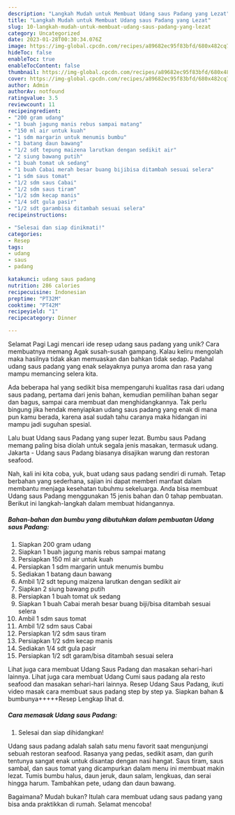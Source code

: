 ```yaml
---
description: "Langkah Mudah untuk Membuat Udang saus Padang yang Lezat"
title: "Langkah Mudah untuk Membuat Udang saus Padang yang Lezat"
slug: 10-langkah-mudah-untuk-membuat-udang-saus-padang-yang-lezat
category: Uncategorized
date: 2023-01-28T00:30:34.076Z
image: https://img-global.cpcdn.com/recipes/a89682ec95f83bfd/680x482cq70/udang-saus-padang-foto-resep-utama.jpg
hideToc: false
enableToc: true
enableTocContent: false
thumbnail: https://img-global.cpcdn.com/recipes/a89682ec95f83bfd/680x482cq70/udang-saus-padang-foto-resep-utama.jpg
cover: https://img-global.cpcdn.com/recipes/a89682ec95f83bfd/680x482cq70/udang-saus-padang-foto-resep-utama.jpg
author: Admin
authorAv: notfound
ratingvalue: 3.5
reviewcount: 11
recipeingredient:
- "200 gram udang"
- "1 buah jagung manis rebus sampai matang"
- "150 ml air untuk kuah"
- "1 sdm margarin untuk menumis bumbu"
- "1 batang daun bawang"
- "1/2 sdt tepung maizena larutkan dengan sedikit air"
- "2 siung bawang putih"
- "1 buah tomat uk sedang"
- "1 buah Cabai merah besar buang bijibisa ditambah sesuai selera"
- "1 sdm saus tomat"
- "1/2 sdm saus Cabai"
- "1/2 sdm saus tiram"
- "1/2 sdm kecap manis"
- "1/4 sdt gula pasir"
- "1/2 sdt garambisa ditambah sesuai selera"
recipeinstructions:

- "Selesai dan siap dinikmati!"
categories:
- Resep
tags:
- udang
- saus
- padang

katakunci: udang saus padang 
nutrition: 286 calories
recipecuisine: Indonesian
preptime: "PT32M"
cooktime: "PT42M"
recipeyield: "1"
recipecategory: Dinner

---
```



Selamat Pagi Lagi mencari ide resep udang saus padang yang unik? Cara membuatnya memang Agak susah-susah gampang. Kalau keliru mengolah maka hasilnya tidak akan memuaskan dan bahkan tidak sedap. Padahal udang saus padang yang enak selayaknya punya aroma dan rasa yang mampu memancing selera kita.


Ada beberapa hal yang sedikit bisa mempengaruhi kualitas rasa dari udang saus padang, pertama dari jenis bahan, kemudian pemilihan bahan segar dan bagus, sampai cara membuat dan menghidangkannya. Tak perlu bingung jika hendak menyiapkan udang saus padang yang enak di mana pun kamu berada, karena asal sudah tahu caranya maka hidangan ini mampu jadi suguhan spesial.

Lalu buat Udang saus Padang yang super lezat. Bumbu saus Padang memang paling bisa diolah untuk segala jenis masakan, termasuk udang. Jakarta - Udang saus Padang biasanya disajikan warung dan restoran seafood.


Nah, kali ini kita coba, yuk, buat udang saus padang sendiri di rumah. Tetap berbahan yang sederhana, sajian ini dapat memberi manfaat dalam membantu menjaga kesehatan tubuhmu sekeluarga. Anda bisa membuat Udang saus Padang menggunakan 15 jenis bahan dan 0 tahap pembuatan. Berikut ini langkah-langkah dalam membuat hidangannya.

<!--inarticleads1-->

##### Bahan-bahan dan bumbu yang dibutuhkan dalam pembuatan Udang saus Padang:

1. Siapkan 200 gram udang
1. Siapkan 1 buah jagung manis rebus sampai matang
1. Persiapkan 150 ml air untuk kuah
1. Persiapkan 1 sdm margarin untuk menumis bumbu
1. Sediakan 1 batang daun bawang
1. Ambil 1/2 sdt tepung maizena larutkan dengan sedikit air
1. Siapkan 2 siung bawang putih
1. Persiapkan 1 buah tomat uk sedang
1. Siapkan 1 buah Cabai merah besar buang biji/bisa ditambah sesuai selera
1. Ambil 1 sdm saus tomat
1. Ambil 1/2 sdm saus Cabai
1. Persiapkan 1/2 sdm saus tiram
1. Persiapkan 1/2 sdm kecap manis
1. Sediakan 1/4 sdt gula pasir
1. Persiapkan 1/2 sdt garam/bisa ditambah sesuai selera


Lihat juga cara membuat Udang Saus Padang dan masakan sehari-hari lainnya. Lihat juga cara membuat Udang Cumi saus padang ala resto seafood dan masakan sehari-hari lainnya. Resep Udang Saus Padang, ikuti video masak cara membuat saus padang step by step ya. Siapkan bahan &amp; bumbunya+++++Resep Lengkap lihat d. 

<!--inarticleads2-->

##### Cara memasak Udang saus Padang:


1. Selesai dan siap dihidangkan!

Udang saus padang adalah salah satu menu favorit saat mengunjungi sebuah restoran seafood. Rasanya yang pedas, sedikit asam, dan gurih tentunya sangat enak untuk disantap dengan nasi hangat. Saus tiram, saus sambal, dan saus tomat yang dicampurkan dalam menu ini membuat makin lezat. Tumis bumbu halus, daun jeruk, daun salam, lengkuas, dan serai hingga harum. Tambahkan pete, udang dan daun bawang. 

Bagaimana? Mudah bukan? Itulah cara membuat udang saus padang yang bisa anda praktikkan di rumah. Selamat mencoba!
